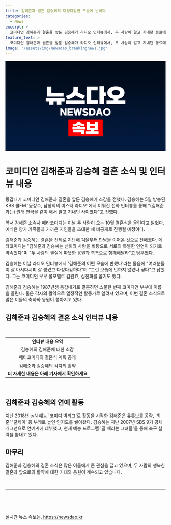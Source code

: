 ```yaml
---
title: 김해준과 결혼 김승혜의 다정다감한 모습에 반하다
categories:
  - News
excerpt: >
  코미디언 김해준과 결혼을 앞둔 김승혜가 라디오 인터뷰에서, 두 사람이 알고 지내던 동료에서 연인으로 발전한 관계에 대해 소감을 전했다. 김해준 소속사는 두 사람의 결혼을 발표하며 따뜻한 응원과 축복을 당부했다. 김승혜는 김해준의 다정한 모습에 반해 결혼을 결심했고, 이들은 동갑내기 코미디언 부부로 활동 중이다. 두 사람은 각자의 활약을 바탕으로 코미디계에서 인지도를 높이고 있으며, 결혼식은 비공개로 진행될 예정이다.
feature_text: >
  코미디언 김해준과 결혼을 앞둔 김승혜가 라디오 인터뷰에서, 두 사람이 알고 지내던 동료에서 연인으로 발전한 관계에 대해 소감을 전했다. 김해준 소속사는 두 사람의 결혼을 발표하며 따뜻한 응원과 축복을 당부했다. 김승혜는 김해준의 다정한 모습에 반해 결혼을 결심했고, 이들은 동갑내기 코미디언 부부로 활동 중이다. 두 사람은 각자의 활약을 바탕으로 코미디계에서 인지도를 높이고 있으며, 결혼식은 비공개로 진행될 예정이다.
image: '/assets/img/newsdao_breakingnews.jpg'
---
```


<p><img src="/assets/img/newsdao_breakingnews.jpg" alt="firstkoreanews 속보" /></p>

<h1 data-ke-size="size14">코미디언 김해준과 김승혜 결혼 소식 및 인터뷰 내용</h1>

<p data-ke-size="size16">동갑내기 코미디언 김해준과 결혼을 앞둔 김승혜가 소감을 전했다. 김승혜는 5일 방송된 KBS 쿨FM '윤정수, 남창희의 미스터 라디오'에서 이뤄진 전화 인터뷰를 통해 "(김해준과는) 원래 연극을 같이 해서 알고 지내던 사이였다"고 전했다.</p>

<p data-ke-size="size16">앞서 김해준 소속사 메타코미디는 이날 두 사람이 오는 10월 결혼식을 올린다고 밝혔다. 예식은 양가 가족들과 가까운 지인들을 초대한 채 비공개로 진행될 예정이다.</p>

<p data-ke-size="size16">김해준과 김승혜는 결혼을 전제로 지난해 겨울부터 만남을 이어온 것으로 전해졌다. 메타코미디는 "김해준과 김승혜는 신뢰와 사랑을 바탕으로 서로의 특별한 인연이 되기로 약속했다"며 "두 사람의 결실에 따뜻한 응원과 축복으로 함께해달라"고 당부했다.</p>

<p data-ke-size="size16">김승혜는 이날 라디오 인터뷰에서 '김해준의 어떤 모습에 반했나'라는 물음에 "여러분들이 잘 아시다시피 잘 생겼고 다정다감하다"며 "그런 모습에 반하지 않았나 싶다"고 답했다. 그는 코미디언 부부 롤모델로 김원효, 심진화를 꼽기도 했다.</p>

<p data-ke-size="size16">김해준과 김승혜는 1987년생 동갑내기로 결혼하면 스물한 번째 코미디언 부부에 이름을 올린다. 둘은 각자의 활약으로 열정적인 활동가로 알려져 있으며, 이번 결혼 소식으로 많은 이들의 축하와 응원이 쏟아지고 있다.</p>

<h2 data-ke-size="size24">김해준과 김승혜의 결혼 소식 인터뷰 내용</h2>

<p data-ke-size="size16">&nbsp;</p>

<table>
    <tbody>
        <tr>
            <td style="text-align: center; height: 17px;"><b>인터뷰 내용 요약</b></td>
        </tr>
        <tr>
            <td style="text-align: center; height: 17px;">김승혜의 김해준에 대한 소감</td>
        </tr>
        <tr>
            <td style="text-align: center; height: 17px;">메타코미디의 결혼식 계획 공개</td>
        </tr>
        <tr>
            <td style="text-align: center; height: 17px;">김해준과 김승혜의 각자의 활약</td>
        </tr>
        <tr>
            <td style="text-align: center; height: 17px;"><b>더 자세한 내용은 아래 기사에서 확인하세요</b></td>
        </tr>
    </tbody>
</table>

<p data-ke-size="size16">&nbsp;</p>

<h2 data-ke-size="size24">김해준과 김승혜의 연예 활동</h2>

<p data-ke-size="size16">지난 2018년 tvN 예능 '코미디 빅리그'로 활동을 시작한 김해준은 유튜브를 공략, '최준' '쿨제이' 등 부캐로 높인 인지도를 쌓아왔다. 김승혜는 지난 2007년 SBS 9기 공채 개그맨으로 연예계에 데뷔했고, 현재 예능 프로그램 '골 때리는 그녀들'을 통해 축구 실력을 뽐내고 있다.</p>

<h2 data-ke-size="size24">마무리</h2>

<p data-ke-size="size16">김해준과 김승혜의 결혼 소식은 많은 이들에게 큰 관심을 끌고 있으며, 두 사람의 행복한 결혼과 앞으로의 활약에 대한 기대와 응원이 계속되고 있습니다.</p>

<p data-ke-size="size16">&nbsp;</p>

<hr>

<p data-ke-size="size16">&nbsp;</p>

<p data-ke-size="size16">&nbsp;</p>
실시간 뉴스 속보는, <a href="https://newsdao.kr" rel="dofollow">https://newsdao.kr</a>


